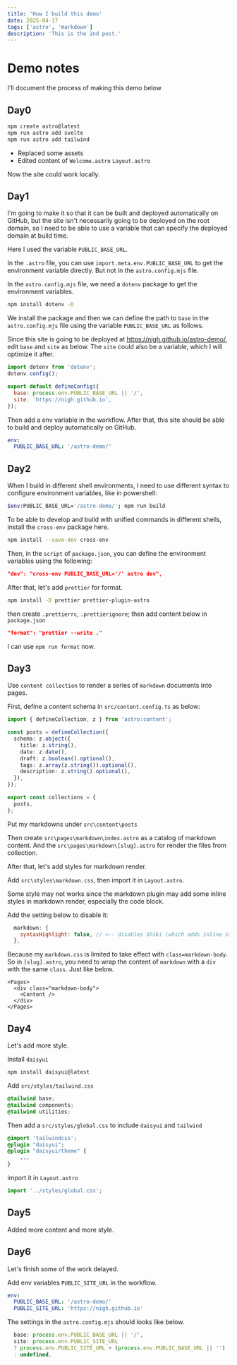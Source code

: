 ```yaml
---
title: 'How I build this demo'
date: 2025-04-17
tags: ['astro', 'markdown']
description: 'This is the 2nd post.'
---
```


# Demo notes

I'll document the process of making this demo below

## Day0

```sh
npm create astro@latest
npm run astro add svelte
npm run astro add tailwind
```

- Replaced some assets
- Edited content of `Welcome.astro` `Layout.astro`

Now the site could work locally.

## Day1

I'm going to make it so that it can be built and deployed automatically on GitHub, but the site isn't necessarily going to be deployed on the root domain, so I need to be able to use a variable that can specify the deployed domain at build time.

Here I used the variable `PUBLIC_BASE_URL`.

In the `.astro` file, you can use `import.meta.env.PUBLIC_BASE_URL` to get the environment variable directly. But not in the `astro.config.mjs` file.

In the `astro.config.mjs` file, we need a `dotenv` package to get the environment variables.

```sh
npm install dotenv -D
```

We install the package and then we can define the path to `base` in the `astro.config.mjs` file using the variable `PUBLIC_BASE_URL` as follows.

Since this site is going to be deployed at https://nigh.github.io/astro-demo/, edit `base` and `site` as below. The `site` could also be a variable, which I will optimize it after.

```js
import dotenv from 'dotenv';
dotenv.config();

export default defineConfig({
  base: process.env.PUBLIC_BASE_URL || '/',
  site: 'https://nigh.github.io',
});
```

Then add a env variable in the workflow. After that, this site should be able to build and deploy automatically on GitHub.

```yaml
env:
  PUBLIC_BASE_URL: '/astro-demo/'
```

## Day2

When I build in different shell environments, I need to use different syntax to configure environment variables, like in powershell:

```sh
$env:PUBLIC_BASE_URL='/astro-demo/'; npm run build
```

To be able to develop and build with unified commands in different shells, install the `cross-env` package here.

```sh
npm install --save-dev cross-env
```

Then, in the `script` of `package.json`, you can define the environment variables using the following:

```json
"dev": "cross-env PUBLIC_BASE_URL='/' astro dev",
```

After that, let's add `prettier` for format.

```sh
npm install -D prettier prettier-plugin-astro
```

then create `.prettierrc`, `.prettierignore`; then add content below in `package.json`

```json
"format": "prettier --write ."
```

I can use `npm run format` now.

## Day3

Use `content collection` to render a series of `markdown` documents into pages.

First, define a content schema in `src/content.config.ts` as below:

```typescript
import { defineCollection, z } from 'astro:content';

const posts = defineCollection({
  schema: z.object({
    title: z.string(),
    date: z.date(),
    draft: z.boolean().optional(),
    tags: z.array(z.string()).optional(),
    description: z.string().optional(),
  }),
});

export const collections = {
  posts,
};
```

Put my markdowns under `src\content\posts`

Then create `src\pages\markdown\index.astro` as a catalog of markdown content. And the `src\pages\markdown\[slug].astro` for render the files from collection.

After that, let's add styles for markdown render.

Add `src\styles\markdown.css`, then import it in `Layout.astro`.

Some style may not works since the markdown plugin may add some inline styles in markdown render, especially the code block.

Add the setting below to disable it:

```js
  markdown: {
    syntaxHighlight: false, // <-- disables Shiki (which adds inline styles)
  },
```

Because my `markdown.css` is limited to take effect with `class=markdown-body`. So in `[slug].astro`, you need to wrap the content of `markdown` with a `div` with the same `class`. Just like below.

```astro
<Pages>
  <div class="markdown-body">
    <Content />
  </div>
</Pages>
```

## Day4

Let's add more style.

Install `daisyui`

```sh
npm install daisyui@latest
```

Add `src/styles/tailwind.css`

```css
@tailwind base;
@tailwind components;
@tailwind utilities;
```

Then add a `src/styles/global.css` to include `daisyui` and `tailwind`

```css
@import 'tailwindcss';
@plugin "daisyui";
@plugin "daisyui/theme" {
	...
}
```

import it in `Layout.astro`

```js
import '../styles/global.css';
```

## Day5

Added more content and more style.

## Day6

Let's finish some of the work delayed.

Add env variables `PUBLIC_SITE_URL` in the workflow.

```yml
env:
  PUBLIC_BASE_URL: '/astro-demo/'
  PUBLIC_SITE_URL: 'https://nigh.github.io'
```

The settings in the `astro.config.mjs` should looks like below.

```js
  base: process.env.PUBLIC_BASE_URL || '/',
  site: process.env.PUBLIC_SITE_URL
  ? process.env.PUBLIC_SITE_URL + (process.env.PUBLIC_BASE_URL || '')
  : undefined,
```
